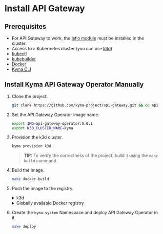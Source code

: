 # Install API Gateway

## Prerequisites

- For API Gateway to work, the [Istio module](https://github.com/kyma-project/istio) must be installed in the cluster.
- Access to a Kubernetes cluster (you can use [k3d](https://k3d.io/v5.5.1/))
- [kubectl](https://kubernetes.io/docs/tasks/tools/)
- [kubebuilder](https://book.kubebuilder.io/)
- [Docker](https://www.docker.com)
- [Kyma CLI](https://kyma-project.io/#/04-operation-guides/operations/01-install-kyma-CLI)

## Install Kyma API Gateway Operator Manually

1. Clone the project.

    ```bash
    git clone https://github.com/kyma-project/api-gateway.git && cd api-gateway
    ```

2. Set the API Gateway Operator image name.

    ```bash
    export IMG=api-gateway-operator:0.0.1
    export K3D_CLUSTER_NAME=kyma
    ```

3. Provision the k3d cluster.

    ```bash
    kyma provision k3d
    ```
    >**TIP:** To verify the correctness of the project, build it using the `make build` command.

4. Build the image.

    ```bash
    make docker-build
    ```

5. Push the image to the registry.

    <div tabs name="Push image" group="api-gateway-operator-installation">
      <details>
      <summary label="k3d">
      k3d
      </summary>

      ```bash
      k3d image import $IMG -c $K3D_CLUSTER_NAME
      ```

      </details>
      <details>
      <summary label="Docker registry">
      Globally available Docker registry
      </summary>

      ```bash
      make docker-push
      ```

      </details>
    </div>

6. Create the `kyma-system` Namespace and deploy API Gateway Operator in it.

    ```bash
    make deploy
    ```